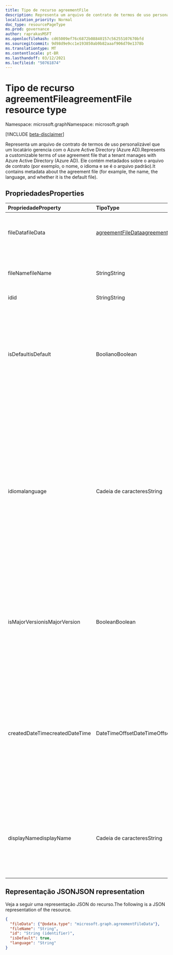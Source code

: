 ```yaml
---
title: Tipo de recurso agreementFile
description: Representa um arquivo de contrato de termos de uso personalizável que um locatário gerencia com o Azure Active Directory (Azure AD). Ele contém metadados sobre o arquivo de contrato (por exemplo, o nome, o idioma e se é o arquivo padrão).
localization_priority: Normal
doc_type: resourcePageType
ms.prod: governance
author: raprakasMSFT
ms.openlocfilehash: cd65009ef76c6872b08840157c56255107670bfd
ms.sourcegitcommit: 9d98d9e9cc1e193850ab9b82aaaf906d70e1378b
ms.translationtype: MT
ms.contentlocale: pt-BR
ms.lasthandoff: 03/12/2021
ms.locfileid: "50761874"
---
```

# <a name="agreementfile-resource-type"></a><span data-ttu-id="6a013-104">Tipo de recurso agreementFile</span><span class="sxs-lookup"><span data-stu-id="6a013-104">agreementFile resource type</span></span>

<span data-ttu-id="6a013-105">Namespace: microsoft.graph</span><span class="sxs-lookup"><span data-stu-id="6a013-105">Namespace: microsoft.graph</span></span>

[!INCLUDE [beta-disclaimer](../../includes/beta-disclaimer.md)]

<span data-ttu-id="6a013-106">Representa um arquivo de contrato de termos de uso personalizável que um locatário gerencia com o Azure Active Directory (Azure AD).</span><span class="sxs-lookup"><span data-stu-id="6a013-106">Represents a customizable terms of use agreement file that a tenant manages with Azure Active Directory (Azure AD).</span></span> <span data-ttu-id="6a013-107">Ele contém metadados sobre o arquivo de contrato (por exemplo, o nome, o idioma e se é o arquivo padrão).</span><span class="sxs-lookup"><span data-stu-id="6a013-107">It contains metadata about the agreement file (for example, the name, the language, and whether it is the default file).</span></span>

<!--
## Methods

| Method       | Return Type | Description |
|:-------------|:------------|:------------|
| [Get agreementFile](../api/agreementfile-get.md) | [agreementFile](agreementfile.md) | Read properties and relationships of an **agreementFile** object. |
| [Update](../api/agreementfile-update.md) | [agreementFile](agreementfile.md) | Update an **agreementFile** object. |
| [Delete](../api/agreementfile-delete.md) | None | Delete an **agreementFile** object. |
-->

## <a name="properties"></a><span data-ttu-id="6a013-108">Propriedades</span><span class="sxs-lookup"><span data-stu-id="6a013-108">Properties</span></span>
| <span data-ttu-id="6a013-109">Propriedade</span><span class="sxs-lookup"><span data-stu-id="6a013-109">Property</span></span>     | <span data-ttu-id="6a013-110">Tipo</span><span class="sxs-lookup"><span data-stu-id="6a013-110">Type</span></span>        | <span data-ttu-id="6a013-111">Descrição</span><span class="sxs-lookup"><span data-stu-id="6a013-111">Description</span></span> |
|:-------------|:------------|:------------|
|<span data-ttu-id="6a013-112">fileData</span><span class="sxs-lookup"><span data-stu-id="6a013-112">fileData</span></span>|[<span data-ttu-id="6a013-113">agreementFileData</span><span class="sxs-lookup"><span data-stu-id="6a013-113">agreementFileData</span></span>](agreementfiledata.md)|<span data-ttu-id="6a013-114">Dados que representam os termos de uso do documento PDF.</span><span class="sxs-lookup"><span data-stu-id="6a013-114">Data representing the terms of use PDF document.</span></span> <span data-ttu-id="6a013-115">Somente leitura.</span><span class="sxs-lookup"><span data-stu-id="6a013-115">Read-only.</span></span>|
|<span data-ttu-id="6a013-116">fileName</span><span class="sxs-lookup"><span data-stu-id="6a013-116">fileName</span></span>|<span data-ttu-id="6a013-117">String</span><span class="sxs-lookup"><span data-stu-id="6a013-117">String</span></span>|<span data-ttu-id="6a013-118">Nome do arquivo de contrato (por exemplo, TOU.pdf).</span><span class="sxs-lookup"><span data-stu-id="6a013-118">Name of the agreement file (for example, TOU.pdf).</span></span> <span data-ttu-id="6a013-119">Somente leitura.</span><span class="sxs-lookup"><span data-stu-id="6a013-119">Read-only.</span></span>|
|<span data-ttu-id="6a013-120">id</span><span class="sxs-lookup"><span data-stu-id="6a013-120">id</span></span>|<span data-ttu-id="6a013-121">String</span><span class="sxs-lookup"><span data-stu-id="6a013-121">String</span></span>|<span data-ttu-id="6a013-122">Somente leitura.</span><span class="sxs-lookup"><span data-stu-id="6a013-122">Read-only.</span></span>|
|<span data-ttu-id="6a013-123">isDefault</span><span class="sxs-lookup"><span data-stu-id="6a013-123">isDefault</span></span>|<span data-ttu-id="6a013-124">Booliano</span><span class="sxs-lookup"><span data-stu-id="6a013-124">Boolean</span></span>|<span data-ttu-id="6a013-125">Indica se esse é o arquivo de contrato padrão se nenhuma das culturas corresponde à preferência do cliente.</span><span class="sxs-lookup"><span data-stu-id="6a013-125">Indicates whether this is the default agreement file if none of the cultures matches the client preference.</span></span> <span data-ttu-id="6a013-126">Se nenhum dos arquivos for marcado como padrão, o primeiro será tratado como padrão.</span><span class="sxs-lookup"><span data-stu-id="6a013-126">If none of the files are marked as default, the first one will be treated as the default.</span></span> <span data-ttu-id="6a013-127">Somente leitura.</span><span class="sxs-lookup"><span data-stu-id="6a013-127">Read-only.</span></span>|
|<span data-ttu-id="6a013-128">idioma</span><span class="sxs-lookup"><span data-stu-id="6a013-128">language</span></span>|<span data-ttu-id="6a013-129">Cadeia de caracteres</span><span class="sxs-lookup"><span data-stu-id="6a013-129">String</span></span>|<span data-ttu-id="6a013-130">Cultura do arquivo de contrato no formato languagecode2-country/regioncode2.</span><span class="sxs-lookup"><span data-stu-id="6a013-130">Culture of the agreement file in the format languagecode2-country/regioncode2.</span></span> <span data-ttu-id="6a013-131">languagecode2 é um código de duas letras minúsculo derivado da ISO 639-1.</span><span class="sxs-lookup"><span data-stu-id="6a013-131">languagecode2 is a lowercase two-letter code derived from ISO 639-1.</span></span> <span data-ttu-id="6a013-132">country/regioncode2 é derivado da ISO 3166 e geralmente consiste em duas letras maiúsculas, ou uma marca de idioma BCP-47 (por exemplo, en-US).</span><span class="sxs-lookup"><span data-stu-id="6a013-132">country/regioncode2 is derived from ISO 3166 and usually consists of two uppercase letters, or a BCP-47 language tag (for example, en-US).</span></span> <span data-ttu-id="6a013-133">Somente leitura.</span><span class="sxs-lookup"><span data-stu-id="6a013-133">Read-only.</span></span>|
|<span data-ttu-id="6a013-134">isMajorVersion</span><span class="sxs-lookup"><span data-stu-id="6a013-134">isMajorVersion</span></span>|<span data-ttu-id="6a013-135">Boolean</span><span class="sxs-lookup"><span data-stu-id="6a013-135">Boolean</span></span>|<span data-ttu-id="6a013-136">Indica se o arquivo de contrato é uma atualização de versão principal.</span><span class="sxs-lookup"><span data-stu-id="6a013-136">Indicates whether the agreement file is a major version update.</span></span> <span data-ttu-id="6a013-137">Atualizações de versão principais invalidam as aceitaçãos do contrato no idioma correspondente.</span><span class="sxs-lookup"><span data-stu-id="6a013-137">Major version updates invalidate the agreement's acceptances on the corresponding language.</span></span> |
|<span data-ttu-id="6a013-138">createdDateTime</span><span class="sxs-lookup"><span data-stu-id="6a013-138">createdDateTime</span></span>|<span data-ttu-id="6a013-139">DateTimeOffset</span><span class="sxs-lookup"><span data-stu-id="6a013-139">DateTimeOffset</span></span>|<span data-ttu-id="6a013-140">A data que representa quando o arquivo foi criado.</span><span class="sxs-lookup"><span data-stu-id="6a013-140">The date time representing when the file was created.</span></span> <span data-ttu-id="6a013-141">O tipo Timestamp representa informações de data e hora usando o formato ISO 8601 e está sempre no horário UTC.</span><span class="sxs-lookup"><span data-stu-id="6a013-141">The Timestamp type represents date and time information using ISO 8601 format and is always in UTC time.</span></span> <span data-ttu-id="6a013-142">Por exemplo, meia-noite UTC em 1º de janeiro de 2014 é: '2014-01-01T00:00:00Z'.</span><span class="sxs-lookup"><span data-stu-id="6a013-142">For example, midnight UTC on Jan 1, 2014 is: '2014-01-01T00:00:00Z'.</span></span>|
|<span data-ttu-id="6a013-143">displayName</span><span class="sxs-lookup"><span data-stu-id="6a013-143">displayName</span></span>|<span data-ttu-id="6a013-144">Cadeia de caracteres</span><span class="sxs-lookup"><span data-stu-id="6a013-144">String</span></span>|<span data-ttu-id="6a013-145">Nome de exibição localizado do arquivo de política de um contrato.</span><span class="sxs-lookup"><span data-stu-id="6a013-145">Localized display name of the policy file of an agreement.</span></span> <span data-ttu-id="6a013-146">O nome de exibição localizado é mostrado aos usuários finais que visualizam o contrato.</span><span class="sxs-lookup"><span data-stu-id="6a013-146">The localized display name is shown to end users who view the agreement.</span></span>

<!--
## Relationships
| Relationship | Type        | Description |
|:-------------|:------------|:------------|
|localizations|[agreementFileLocalization](agreementfilelocalization.md) collection|The localized version of the agreement files attached to the agreement.|
-->

## <a name="json-representation"></a><span data-ttu-id="6a013-147">Representação JSON</span><span class="sxs-lookup"><span data-stu-id="6a013-147">JSON representation</span></span>

<span data-ttu-id="6a013-148">Veja a seguir uma representação JSON do recurso.</span><span class="sxs-lookup"><span data-stu-id="6a013-148">The following is a JSON representation of the resource.</span></span>

<!-- {
  "blockType": "resource",
  "optionalProperties": [

  ],
  "@odata.type": "microsoft.graph.agreementFile"
}-->

```json
{
  "fileData": {"@odata.type": "microsoft.graph.agreementFileData"},
  "fileName": "String",
  "id": "String (identifier)",
  "isDefault": true,
  "language": "String"
}
```

<!-- uuid: 8fcb5dbc-d5aa-4681-8e31-b001d5168d79
2015-10-25 14:57:30 UTC -->
<!--
{
  "type": "#page.annotation",
  "description": "agreementFile resource",
  "keywords": "",
  "section": "documentation",
  "tocPath": "",
  "suppressions": []
}
-->


